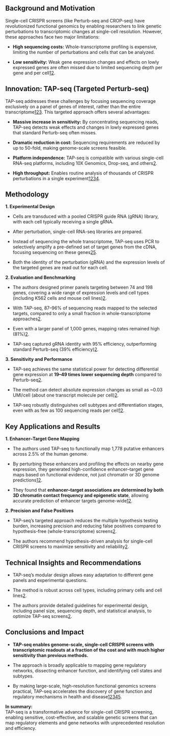 ## **Background and Motivation**

Single-cell CRISPR screens (like Perturb-seq and CROP-seq) have revolutionized functional genomics by enabling researchers to link genetic perturbations to transcriptomic changes at single-cell resolution. However, these approaches face two major limitations:

- **High sequencing costs:** Whole-transcriptome profiling is expensive, limiting the number of perturbations and cells that can be analyzed.
    
- **Low sensitivity:** Weak gene expression changes and effects on lowly expressed genes are often missed due to limited sequencing depth per gene and per cell[1](https://pubmed.ncbi.nlm.nih.gov/32483332/)[2](https://pmc.ncbi.nlm.nih.gov/articles/PMC7610614/).
    

## **Innovation: TAP-seq (Targeted Perturb-seq)**

TAP-seq addresses these challenges by focusing sequencing coverage exclusively on a panel of genes of interest, rather than the entire transcriptome[1](https://pubmed.ncbi.nlm.nih.gov/32483332/)[2](https://pmc.ncbi.nlm.nih.gov/articles/PMC7610614/)[3](https://northumbrialibrarysearch.hosted.exlibrisgroup.com/primo-explore/fulldisplay?docid=TN_cdi_pubmedcentral_primary_oai_pubmedcentral_nih_gov_7610614&context=PC&vid=northumbria&lang=en_US&search_scope=default_scope&adaptor=primo_central_multiple_fe&query=creator%2Cexact%2C+Kee%2C+Carmon+%2CAND&facet=citing%2Cexact%2Ccdi_FETCH-LOGICAL-c6402-c87a2698f267609897b36922fdf5d723d3f0d067a6093f6e36607763c736d0943&offset=0). This targeted approach offers several advantages:

- **Massive increase in sensitivity:** By concentrating sequencing reads, TAP-seq detects weak effects and changes in lowly expressed genes that standard Perturb-seq often misses.
    
- **Dramatic reduction in cost:** Sequencing requirements are reduced by up to 50-fold, making genome-scale screens feasible.
    
- **Platform independence:** TAP-seq is compatible with various single-cell RNA-seq platforms, including 10X Genomics, Drop-seq, and others[2](https://pmc.ncbi.nlm.nih.gov/articles/PMC7610614/).
    
- **High throughput:** Enables routine analysis of thousands of CRISPR perturbations in a single experiment[1](https://pubmed.ncbi.nlm.nih.gov/32483332/)[2](https://pmc.ncbi.nlm.nih.gov/articles/PMC7610614/)[3](https://northumbrialibrarysearch.hosted.exlibrisgroup.com/primo-explore/fulldisplay?docid=TN_cdi_pubmedcentral_primary_oai_pubmedcentral_nih_gov_7610614&context=PC&vid=northumbria&lang=en_US&search_scope=default_scope&adaptor=primo_central_multiple_fe&query=creator%2Cexact%2C+Kee%2C+Carmon+%2CAND&facet=citing%2Cexact%2Ccdi_FETCH-LOGICAL-c6402-c87a2698f267609897b36922fdf5d723d3f0d067a6093f6e36607763c736d0943&offset=0)[4](https://cnu.primo.exlibrisgroup.com/discovery/fulldisplay?docid=cdi_pubmedcentral_primary_oai_pubmedcentral_nih_gov_7610614&context=PC&vid=01CNU_INST%3AVersion2&lang=en&search_scope=MyInst_and_CI&adaptor=Primo+Central&tab=Everything&query=sub%2Cequals%2C+RNA+%2CAND&mode=advanced&offset=70).
    

## **Methodology**

**1. Experimental Design**

- Cells are transduced with a pooled CRISPR guide RNA (gRNA) library, with each cell typically receiving a single gRNA.
    
- After perturbation, single-cell RNA-seq libraries are prepared.
    
- Instead of sequencing the whole transcriptome, TAP-seq uses PCR to selectively amplify a pre-defined set of target genes from the cDNA, focusing sequencing on these genes[2](https://pmc.ncbi.nlm.nih.gov/articles/PMC7610614/)[5](https://experiments.springernature.com/articles/10.1038/s41592-020-0837-5).
    
- Both the identity of the perturbation (gRNA) and the expression levels of the targeted genes are read out for each cell.
    

**2. Evaluation and Benchmarking**

- The authors designed primer panels targeting between 74 and 198 genes, covering a wide range of expression levels and cell types (including K562 cells and mouse cell lines)[2](https://pmc.ncbi.nlm.nih.gov/articles/PMC7610614/).
    
- With TAP-seq, 87–96% of sequencing reads mapped to the selected targets, compared to only a small fraction in whole-transcriptome approaches[2](https://pmc.ncbi.nlm.nih.gov/articles/PMC7610614/).
    
- Even with a larger panel of 1,000 genes, mapping rates remained high (81%)[2](https://pmc.ncbi.nlm.nih.gov/articles/PMC7610614/).
    
- TAP-seq captured gRNA identity with 95% efficiency, outperforming standard Perturb-seq (39% efficiency)[2](https://pmc.ncbi.nlm.nih.gov/articles/PMC7610614/).
    

**3. Sensitivity and Performance**

- TAP-seq achieves the same statistical power for detecting differential gene expression at **19–49 times lower sequencing depth** compared to Perturb-seq[2](https://pmc.ncbi.nlm.nih.gov/articles/PMC7610614/).
    
- The method can detect absolute expression changes as small as ~0.03 UMI/cell (about one transcript molecule per cell)[2](https://pmc.ncbi.nlm.nih.gov/articles/PMC7610614/).
    
- TAP-seq robustly distinguishes cell subtypes and differentiation stages, even with as few as 100 sequencing reads per cell[1](https://pubmed.ncbi.nlm.nih.gov/32483332/)[2](https://pmc.ncbi.nlm.nih.gov/articles/PMC7610614/).
    

## **Key Applications and Results**

**1. Enhancer–Target Gene Mapping**

- The authors used TAP-seq to functionally map 1,778 putative enhancers across 2.5% of the human genome.
    
- By perturbing these enhancers and profiling the effects on nearby gene expression, they generated high-confidence enhancer–target gene maps based on functional evidence, not just chromatin or 3D genome predictions[1](https://pubmed.ncbi.nlm.nih.gov/32483332/)[2](https://pmc.ncbi.nlm.nih.gov/articles/PMC7610614/).
    
- They found that **enhancer–target associations are determined by both 3D chromatin contact frequency and epigenetic state**, allowing accurate prediction of enhancer targets genome-wide[1](https://pubmed.ncbi.nlm.nih.gov/32483332/)[2](https://pmc.ncbi.nlm.nih.gov/articles/PMC7610614/).
    

**2. Precision and False Positives**

- TAP-seq’s targeted approach reduces the multiple hypothesis testing burden, increasing precision and reducing false positives compared to hypothesis-free (whole-transcriptome) screens[2](https://pmc.ncbi.nlm.nih.gov/articles/PMC7610614/).
    
- The authors recommend hypothesis-driven analysis for single-cell CRISPR screens to maximize sensitivity and reliability[2](https://pmc.ncbi.nlm.nih.gov/articles/PMC7610614/).
    

## **Technical Insights and Recommendations**

- TAP-seq’s modular design allows easy adaptation to different gene panels and experimental questions.
    
- The method is robust across cell types, including primary cells and cell lines[2](https://pmc.ncbi.nlm.nih.gov/articles/PMC7610614/).
    
- The authors provide detailed guidelines for experimental design, including panel size, sequencing depth, and statistical analysis, to optimize TAP-seq screens[2](https://pmc.ncbi.nlm.nih.gov/articles/PMC7610614/).
    

## **Conclusions and Impact**

- **TAP-seq enables genome-scale, single-cell CRISPR screens with transcriptomic readouts at a fraction of the cost and with much higher sensitivity than previous methods.**
    
- The approach is broadly applicable to mapping gene regulatory networks, dissecting enhancer function, and identifying cell states and subtypes.
    
- By making large-scale, high-resolution functional genomics screens practical, TAP-seq accelerates the discovery of gene function and regulatory mechanisms in health and disease[1](https://pubmed.ncbi.nlm.nih.gov/32483332/)[2](https://pmc.ncbi.nlm.nih.gov/articles/PMC7610614/)[3](https://northumbrialibrarysearch.hosted.exlibrisgroup.com/primo-explore/fulldisplay?docid=TN_cdi_pubmedcentral_primary_oai_pubmedcentral_nih_gov_7610614&context=PC&vid=northumbria&lang=en_US&search_scope=default_scope&adaptor=primo_central_multiple_fe&query=creator%2Cexact%2C+Kee%2C+Carmon+%2CAND&facet=citing%2Cexact%2Ccdi_FETCH-LOGICAL-c6402-c87a2698f267609897b36922fdf5d723d3f0d067a6093f6e36607763c736d0943&offset=0)[4](https://cnu.primo.exlibrisgroup.com/discovery/fulldisplay?docid=cdi_pubmedcentral_primary_oai_pubmedcentral_nih_gov_7610614&context=PC&vid=01CNU_INST%3AVersion2&lang=en&search_scope=MyInst_and_CI&adaptor=Primo+Central&tab=Everything&query=sub%2Cequals%2C+RNA+%2CAND&mode=advanced&offset=70)[5](https://experiments.springernature.com/articles/10.1038/s41592-020-0837-5).
    

**In summary:**  
TAP-seq is a transformative advance for single-cell CRISPR screening, enabling sensitive, cost-effective, and scalable genetic screens that can map regulatory elements and gene networks with unprecedented resolution and efficiency.